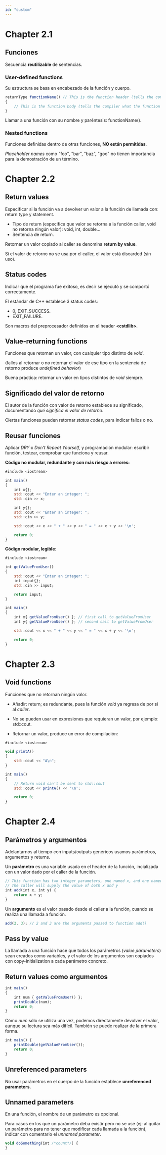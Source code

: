 ```yaml
---
id: "custom"
---
```


<!-- @import "note-style.less" -->

<!-- https://detexify.kirelabs.org/classify.html -->
<!-- https://shd101wyy.github.io/markdown-preview-enhanced/#/ -->

<link href="https://fonts.googleapis.com/css2?family=Handlee&display=swap" rel="stylesheet">

# Chapter 2.1

## Funciones

Secuencia **reutilizable** de sentencias.

### User-defined functions

Su estructura se basa en encabezado de la función y cuerpo.

```javascript {.line-numbers}
returnType functionName() // This is the function header (tells the compiler about the existence of the function)
{
    // This is the function body (tells the compiler what the function does)
}
```

Llamar a una función con su nombre y paréntesis: functionName().

### Nested functions

Funciones definidas dentro de otras funciones, **NO están permitidas**.

*Placeholder names* como "foo", "bar", "baz", "goo" no tienen importancia para la demostración de un término.

# Chapter 2.2

## Return values

Especificar si la función va a devolver un valor a la función de llamada con: return type y statement.

- Tipo de return (especifica que valor se retorna a la función caller, void no retorna ningún valor): void, int, double...
- Sentencia de return.

Retornar un valor copiado al caller se denomina **return by value**.

Si el valor de retorno no se usa por el caller, el valor está discarded (sin uso).

## Status codes

Indicar que el programa fue exitoso, es decir se ejecutó y se comportó correctamente.

El estándar de C++ establece 3 status codes:

- 0, EXIT_SUCCESS.
- EXIT_FAILURE.

Son macros del preprocesador definidos en el header **\<cstdlib\>**.

## Value-returning functions

Funciones que retornan un valor, con cualquier tipo distinto de *void*.

(fallos al retornar o no retornar el valor de ese tipo en la sentencia de retorno produce *undefined behavior*)

Buena práctica: retornar un valor en tipos distintos de *void* siempre.

## Significado del valor de retorno

El autor de la función con valor de retorno establece su significado, documentando *qué significa el valor de retorno*.

Ciertas funciones pueden retornar *status codes*, para indicar fallos o no.

## Reusar funciones

Aplicar *DRY* o *Don't Repeat Yourself*, y programación modular: escribir función, testear, comprobar que funciona y reusar.

**Código no modular, redundante y con más riesgo a errores:**
```javascript {.line-numbers}
#include <iostream>

int main()
{
	int x{};
	std::cout << "Enter an integer: ";
	std::cin >> x;

	int y{};
	std::cout << "Enter an integer: ";
	std::cin >> y;

	std::cout << x << " + " << y << " = " << x + y << '\n';

	return 0;
}
```
**Código modular, legible**:
```javascript {.line-numbers}
#include <iostream>

int getValueFromUser()
{
 	std::cout << "Enter an integer: ";
	int input{};
	std::cin >> input;

	return input;
}

int main()
{
    int x{ getValueFromUser() }; // first call to getValueFromUser
    int y{ getValueFromUser() }; // second call to getValueFromUser

    std::cout << x << " + " << y << " = " << x + y << '\n';

    return 0;
}
```
# Chapter 2.3

## Void functions

Funciones que no retornan ningún valor.

- Añadir: return; es redundante, pues la función *void* ya regresa de por si al *caller*.

- No se pueden usar en expresiones que requieran un valor, por ejemplo:  std::cout.

- Retornar un valor, produce un error de compilación:

```javascript {.line-numbers}
#include <iostream>

void printA()
{
    std::cout << "A\n";
}

int main()
{
    // Return void can't be sent to std::cout
    std::cout << printA() << '\n';

    return 0;
}
```

# Chapter 2.4

## Parámetros y argumentos

Adelantarnos al tiempo con inputs/outputs genéricos usamos parámetros, argumentos y returns.

Un **parámetro** es una variable usada en el header de la función, incializada con un valor dado por el caller de la función.

```javascript {.line-numbers}
// This function has two integer parameters, one named x, and one named y
// The caller will supply the value of both x and y
int add(int x, int y) {
    return x + y;
}
```

Un **argumento** es el valor pasado desde el caller a la función, cuando se realiza una llamada a función.

```javascript {.line-numbers}
add(2, 3); // 2 and 3 are the arguments passed to function add()
```

## Pass by value

La llamada a una función hace que todos los parámetros (*value parameters*) sean creados como variables, y el valor de los argumentos son copiados con copy-initialization a cada parámetro concreto.

## Return values como argumentos

```javascript {.line-numbers}
int main()
{
	int num { getValueFromUser() };
	printDouble(num);
	return 0;
}
```

Cómo *num* sólo se utiliza una vez, podemos directamente devolver el valor, aunque su lectura sea más difícil. También se puede realizar de la primera forma.

```javascript {.line-numbers}
int main() {
	printDouble(getValueFromUser());
	return 0;
}
```

## Unreferenced parameters

No usar parámetros en el cuerpo de la función establece **unreferenced parameters**.

## Unnamed parameters

En una función, el nombre de un parámetro es opcional.

Para casos en los que un parámetro deba existir pero no se use (ej: al quitar un parámetro para no tener que modificar cada llamada a la función), indicar con comentario el *unnamed parameter*.

```javascript {.line-numbers}
void doSomething(int /*count*/) {
}
```

